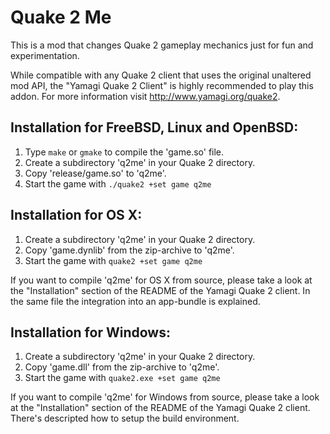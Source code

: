 Quake 2 Me
==========

This is a mod that changes Quake 2 gameplay mechanics just for fun and
experimentation.

While compatible with any Quake 2 client that uses the original unaltered
mod API, the "Yamagi Quake 2 Client" is highly recommended to play this
addon. For more information visit http://www.yamagi.org/quake2.


Installation for FreeBSD, Linux and OpenBSD:
--------------------------------------------
1. Type `make` or `gmake` to compile the 'game.so' file.
2. Create a subdirectory 'q2me' in your Quake 2 directory.
3. Copy 'release/game.so' to 'q2me'.
4. Start the game with `./quake2 +set game q2me`

Installation for OS X:
----------------------
1. Create a subdirectory 'q2me' in your Quake 2 directory.
2. Copy 'game.dynlib' from the zip-archive to 'q2me'.
3. Start the game with `quake2 +set game q2me`

If you want to compile 'q2me' for OS X from source, please take a
look at the "Installation" section of the README of the Yamagi Quake 2
client. In the same file the integration into an app-bundle is
explained.

Installation for Windows:
-------------------------
1. Create a subdirectory 'q2me' in your Quake 2 directory.
2. Copy 'game.dll' from the zip-archive to 'q2me'.
3. Start the game with `quake2.exe +set game q2me`

If you want to compile 'q2me' for Windows from source, please take a
look at the "Installation" section of the README of the Yamagi Quake 2
client. There's descripted how to setup the build environment.
